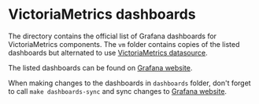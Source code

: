 # VictoriaMetrics dashboards

The directory contains the official list of Grafana dashboards for VictoriaMetrics components.
The `vm` folder contains copies of the listed dashboards but alternated to use 
[VictoriaMetrics datasource](https://github.com/zzylol/VictoriaMetrics-cluster-datasource).

The listed dashboards can be found on [Grafana website](https://grafana.com/orgs/victoriametrics/dashboards).

When making changes to the dashboards in `dashboards` folder, don't forget to call `make dashboards-sync`
and sync changes to [Grafana website](https://grafana.com/orgs/victoriametrics/dashboards).